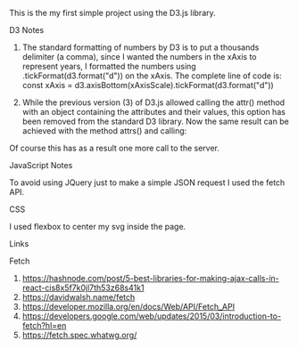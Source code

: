 This is the my first simple project using the D3.js library.

D3 Notes

1. The standard formatting of numbers by D3 is to put a thousands
delimiter (a comma), since I wanted the numbers in the xAxis to 
represent years, I formatted the numbers using .tickFormat(d3.format("d"))
on the xAxis. The complete line of code is:
const xAxis = d3.axisBottom(xAxisScale).tickFormat(d3.format("d"))

2. While the previous version (3) of D3.js allowed calling the attr() method
with an object containing the attributes and their values, this option
has been removed from the standard D3 library. Now the same result can be
achieved with the method attrs() and calling:
<script src="https://d3js.org/d3-selection-multi.v1.min.js"></script>
Of course this has as a result one more call to the server.

JavaScript Notes

To avoid using JQuery just to make a simple JSON request I used the fetch API.

CSS

I used flexbox to center my svg inside the page.


Links

Fetch
1. https://hashnode.com/post/5-best-libraries-for-making-ajax-calls-in-react-cis8x5f7k0jl7th53z68s41k1
2. https://davidwalsh.name/fetch
3. https://developer.mozilla.org/en/docs/Web/API/Fetch_API
4. https://developers.google.com/web/updates/2015/03/introduction-to-fetch?hl=en
5. https://fetch.spec.whatwg.org/

